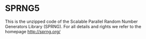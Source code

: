 # SPRNG5
This is the unzipped code of the Scalable Parallel Random Number Generators Library (SPRNG).
For all details and rights we refer to the homepage http://sprng.org/
